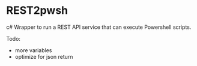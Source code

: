 # REST2pwsh

c# Wrapper to run a REST API service that can execute Powershell scripts.

Todo:

- more variables
- optimize for json return
